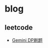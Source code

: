 # blog

## leetcode
* [Gemini DP刷题](https://lvhlvh.github.io/blog/static/leetcode/Gemini%E5%8A%A8%E6%80%81%E8%A7%84%E5%88%92%E5%B8%A6%E5%88%B7%E8%AE%B0%E5%BD%95.html)